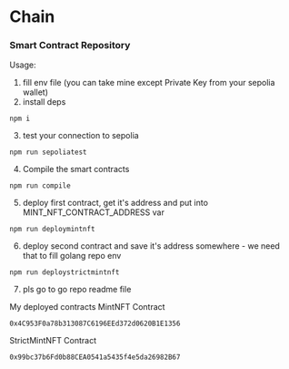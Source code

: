 # Chain
### Smart Contract Repository

Usage:
1) fill env file (you can take mine except Private Key from your sepolia wallet)
2) install deps
```npm
npm i
```
3) test your connection to sepolia 
```npm
npm run sepoliatest
```
4) Compile the smart contracts
```npm
npm run compile
```
5) deploy first contract, get it's address and put into MINT_NFT_CONTRACT_ADDRESS var
```npm
npm run deploymintnft
```
6) deploy second contract and save it's address somewhere - we need that to fill golang repo env
```npm
npm run deploystrictmintnft
```

7) pls go to go repo readme file

My deployed contracts
MintNFT Contract
```
0x4C953F0a78b313087C6196EEd372d0620B1E1356
```

StrictMintNFT Contract
```
0x99bc37b6Fd0b88CEA0541a5435f4e5da26982B67
```


